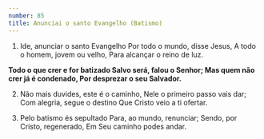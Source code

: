 ```yaml
---
number: 85
title: Anunciai o santo Evangelho (Batismo)
---
```


1. Ide, anunciar o santo Evangelho
  Por todo o mundo, disse Jesus,
  A todo o homem, jovem ou velho,
  Para alcançar o reino de luz.

  __Todo o que crer e for batizado
  Salvo será, falou o Senhor;
  Mas quem não crer já é condenado,
  Por desprezar o seu Salvador.__

2. Não mais duvides, este é o caminho,
  Nele o primeiro passo vais dar;
  Com alegria, segue o destino
  Que Cristo veio a ti ofertar.

3. Pelo batismo és sepultado
  Para, ao mundo, renunciar;
  Sendo, por Cristo, regenerado,
   Em Seu caminho podes andar.
